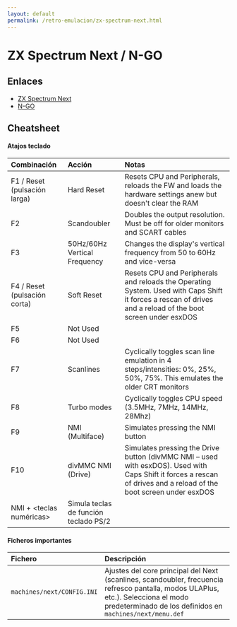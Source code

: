 ```yaml
---
layout: default
permalink: /retro-emulacion/zx-spectrum-next.html
---
```


# ZX Spectrum Next / N-GO

## Enlaces

* [ZX Spectrum Next](https://www.specnext.com/)
* [N-GO](https://manuferhi.com/c/n-go)

## Cheatsheet

#### Atajos teclado

|Combinación|Acción|Notas|
|:------------|:-------|:------|
|F1 / Reset (pulsación larga)|Hard Reset|Resets CPU and Peripherals, reloads the FW and loads the hardware settings anew but doesn't clear the RAM|
|F2|Scandoubler|Doubles the output resolution. Must be off for older monitors and SCART cables|
|F3|50Hz/60Hz Vertical Frequency|Changes the display's vertical frequency from 50 to 60Hz and vice-versa|
|F4 / Reset (pulsación corta)|Soft Reset|Resets CPU and Peripherals and reloads the Operating System. Used with Caps Shift it forces a rescan of drives and a reload of the boot screen under esxDOS|
|F5|Not Used| |
|F6|Not Used| |
|F7|Scanlines|Cyclically toggles scan line emulation in 4 steps/intensities: 0%, 25%, 50%, 75%. This emulates the older CRT monitors|
|F8|Turbo modes|Cyclically toggles CPU speed (3.5MHz, 7MHz, 14MHz, 28Mhz)|
|F9|NMI (Multiface)|Simulates pressing the NMI button|
|F10|divMMC NMI (Drive)|Simulates pressing the Drive button (divMMC NMI – used with esxDOS). Used with Caps Shift it forces a rescan of drives and a reload of the boot screen under esxDOS|
|NMI + <teclas numéricas>|Simula teclas de función teclado PS/2| |

#### Ficheros importantes

|Fichero|Descripción|
|:-------|:------------|
|`machines/next/CONFIG.INI`|Ajustes del core principal del Next (scanlines, scandoubler, frecuencia refresco pantalla, modos ULAPlus, etc.). Selecciona el modo predeterminado de los definidos en `machines/next/menu.def`|